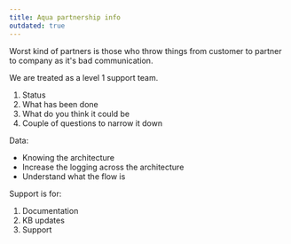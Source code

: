 ```yaml
---
title: Aqua partnership info
outdated: true
---
```


<p id="bkmrk-worst-kind-of-partne">Worst kind of partners is those who throw things from customer to partner to company as it's bad communication.</p>
<p id="bkmrk-we-are-treated-as-a-">We are treated as a level 1 support team. </p>
<ol id="bkmrk-status-what-has-been">
<li>Status</li>
<li>What has been done</li>
<li>What do you think it could be</li>
<li>Couple of questions to narrow it down </li>
</ol>
<p id="bkmrk-data%3A">Data:</p>
<ul id="bkmrk-knowing-the-architec">
<li>Knowing the architecture</li>
<li>Increase the logging across the architecture </li>
<li>Understand what the flow is</li>
</ul>
<p id="bkmrk-support-is-for%3A">Support is for:</p>
<ol id="bkmrk-documentation-kb-upd">
<li>Documentation</li>
<li>KB updates</li>
<li>Support</li>
</ol>